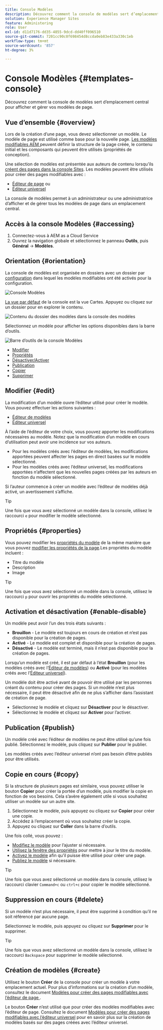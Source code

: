 ```yaml
---
title: Console Modèles
description: Découvrez comment la console de modèles sert d’emplacement central pour afficher et gérer vos modèles de page.
solution: Experience Manager Sites
feature: Administering
role: User
exl-id: d11d7176-dd35-4855-9dcd-dd40ff096510
source-git-commit: 7201cc90c0f698454d8ccda0eb83e433a330c1eb
workflow-type: tm+mt
source-wordcount: '857'
ht-degree: 3%

---
```


# Console Modèles {#templates-console}

Découvrez comment la console de modèles sert d’emplacement central pour afficher et gérer vos modèles de page.

## Vue d’ensemble {#overview}

Lors de la création d’une page, vous devez sélectionner un modèle. Le modèle de page est utilisé comme base pour la nouvelle page. [Les modèles modifiables AEM ](/help/implementing/developing/components/templates.md) peuvent définir la structure de la page créée, le contenu initial et les composants qui peuvent être utilisés (propriétés de conception).

Une sélection de modèles est présentée aux auteurs de contenu lorsqu’ils [créent des pages dans la console Sites](/help/sites-cloud/authoring/sites-console/creating-pages.md). Les modèles peuvent être utilisés pour créer des pages modifiables avec :

* [Éditeur de page](/help/sites-cloud/authoring/page-editor/templates.md) ou
* [Éditeur universel](/help/sites-cloud/authoring/universal-editor/templates.md)

La console de modèles permet à un administrateur ou une administratrice d’afficher et de gérer tous les modèles de page dans un emplacement central.

## Accès à la console Modèles {#accessing}

1. Connectez-vous à AEM as a Cloud Service
1. Ouvrez la navigation globale et sélectionnez le panneau **Outils**, puis **Général** -> **Modèles**.

## Orientation {#orientation}

La console de modèles est organisée en dossiers avec un dossier par [configuration](/help/implementing/developing/introduction/configurations.md) dans lequel les modèles modifiables ont été activés pour la configuration.

![Console Modèles](assets/templates-console/templates-console.png)

[La vue par défaut](/help/sites-cloud/authoring/quick-start.md) de la console est la vue Cartes. Appuyez ou cliquez sur un dossier pour en explorer le contenu.

![Contenu du dossier des modèles dans la console des modèles](assets/templates-console/templates-console-templates.png)

Sélectionnez un modèle pour afficher les options disponibles dans la barre d’outils.

![Barre d’outils de la console Modèles](assets/templates-console/templates-console-toolbar.png)

* [Modifier](#edit-edit)
* [Propriétés](#properties)
* [Désactiver/Activer](#enable-disable)
* [Publication](#publish)
* [Copier](#copy)
* [Supprimer](#delete)

## Modifier {#edit}

La modification d’un modèle ouvre l’éditeur utilisé pour créer le modèle. Vous pouvez effectuer les actions suivantes :

* [Éditeur de modèles](/help/sites-cloud/authoring/page-editor/templates.md)
* [Éditeur universel](/help/sites-cloud/authoring/universal-editor/templates.md)

À l’aide de l’éditeur de votre choix, vous pouvez apporter les modifications nécessaires au modèle. Notez que la modification d’un modèle en cours d’utilisation peut avoir une incidence sur vos auteurs.

* Pour les modèles créés avec l’éditeur de modèles, les modifications apportées peuvent affecter les pages en direct basées sur le modèle sélectionné.
* Pour les modèles créés avec l’éditeur universel, les modifications apportées n’affectent que les nouvelles pages créées par les auteurs en fonction du modèle sélectionné.

Si l’auteur commence à créer un modèle avec l’éditeur de modèles déjà activé, un avertissement s’affiche.

>[!TIP]
>
>Une fois que vous avez sélectionné un modèle dans la console, utilisez le raccourci `e` pour modifier le modèle sélectionné.

## Propriétés {#properties}

Vous pouvez modifier les [propriétés du modèle](/help/sites-cloud/authoring/page-editor/templates.md) de la même manière que vous pouvez [modifier les propriétés de la page](/help/sites-cloud/authoring/sites-console/page-properties.md).Les propriétés du modèle incluent :

* Titre du modèle
* Description
* Image

>[!TIP]
>
>Une fois que vous avez sélectionné un modèle dans la console, utilisez le raccourci `p` pour ouvrir les propriétés du modèle sélectionné.

## Activation et désactivation {#enable-disable}

Un modèle peut avoir l’un des trois états suivants :

* **Brouillon** - Le modèle est toujours en cours de création et n’est pas disponible pour la création de pages.
* **Activé** - Le modèle est complet et disponible pour la création de pages.
* **Désactivé** - Le modèle est terminé, mais il n’est pas disponible pour la création de pages.

Lorsqu’un modèle est créé, il est par défaut à l’état **Brouillon** (pour les modèles créés avec l’[Éditeur de modèles](/help/sites-cloud/authoring/page-editor/templates.md)) ou **Activé** (pour les modèles créés avec l’[Éditeur universel](/help/sites-cloud/authoring/universal-editor/templates.md)).

Un modèle doit être activé avant de pouvoir être utilisé par les personnes créant du contenu pour créer des pages. Si un modèle n’est plus nécessaire, il peut être désactivé afin de ne plus s’afficher dans l’assistant de création de page.

* Sélectionnez le modèle et cliquez sur **Désactiver** pour le désactiver.
* Sélectionnez le modèle et cliquez sur **Activer** pour l’activer.

## Publication {#publish}

Un modèle créé avec l’éditeur de modèles ne peut être utilisé qu’une fois publié. Sélectionnez le modèle, puis cliquez sur **Publier** pour le publier.

Les modèles créés avec l’éditeur universel n’ont pas besoin d’être publiés pour être utilisés.

## Copie en cours {#copy}

Si la structure de plusieurs pages est similaire, vous pouvez utiliser le bouton **Copier** pour créer la portée d’un modèle, puis modifier la copie en fonction de vos besoins. Cela s’avère également utile si vous souhaitez utiliser un modèle sur un autre site.

1. Sélectionnez le modèle, puis appuyez ou cliquez sur **Copier** pour créer une copie.
1. Accédez à l’emplacement où vous souhaitez créer la copie.
1. Appuyez ou cliquez sur **Coller** dans la barre d’outils.

Une fois collé, vous pouvez :

* [Modifiez le modèle](#edit) pour l’ajuster si nécessaire.
* [Utilisez la fenêtre des propriétés](#properties) pour mettre à jour le titre du modèle.
* [Activez le modèle](#enable-disable) afin qu’il puisse être utilisé pour créer une page.
* [Publiez le modèle](#publish) si nécessaire.

>[!TIP]
>
>Une fois que vous avez sélectionné un modèle dans la console, utilisez le raccourci clavier `Command+c` ou `ctrl+c` pour copier le modèle sélectionné.

## Suppression en cours {#delete}

Si un modèle n’est plus nécessaire, il peut être supprimé à condition qu’il ne soit référencé par aucune page.

Sélectionnez le modèle, puis appuyez ou cliquez sur **Supprimer** pour le supprimer.

>[!TIP]
>
>Une fois que vous avez sélectionné un modèle dans la console, utilisez le raccourci `Backspace` pour supprimer le modèle sélectionné.

## Création de modèles {#create}

Utilisez le bouton **Créer** de la console pour créer un modèle à votre emplacement actuel. Pour plus d’informations sur la création d’un modèle, consultez le document [ Modèles pour créer des pages modifiables avec l’éditeur de page ](/help/sites-cloud/authoring/page-editor/templates.md).

Le bouton **Créer** n’est utilisé que pour créer des modèles modifiables avec l’éditeur de page. Consultez le document [Modèles pour créer des pages modifiables avec l’éditeur universel](/help/sites-cloud/authoring/universal-editor/templates.md) pour en savoir plus sur la création de modèles basés sur des pages créées avec l’éditeur universel.
